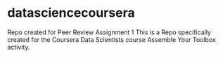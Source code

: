 # datasciencecoursera
Repo created for Peer Review Assignment 1
This is a Repo specifically created for the Coursera Data Scientists course Assemble Your Toolbox activity.
